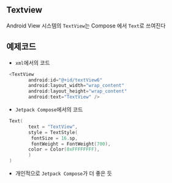 ## Textview
Android View 시스템의 ```TextView```는 Compose 에서 ```Text```로 쓰여진다

## 예제코드
+ ```xml```에서의 코드
```kotlin
 <TextView
        android:id="@+id/textView6"
        android:layout_width="wrap_content"
        android:layout_height="wrap_content"
        android:text="TextView" />
```
+ ```Jetpack Compose```에서의 코드
```kotlin
 Text(
        text = "TextView",
        style = TextStyle(
         fontSize = 16.sp,
         fontWeight = FontWeight(700),
        color = Color(0xFFFFFFFF),
        )
 )
```

+ 개인적으로 ```Jetpack Compose```가 더 좋은 듯